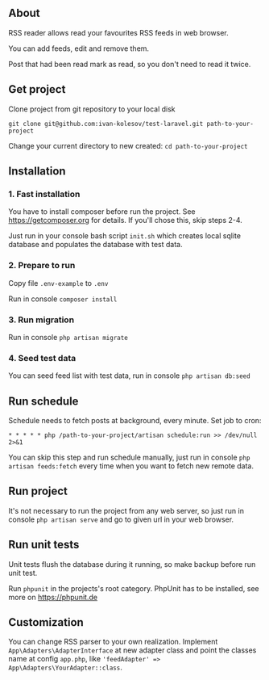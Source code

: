 ## About

RSS reader allows read your favourites RSS feeds in web browser.

You can add feeds, edit and remove them.

Post that had been read mark as read, so you don't need to read it twice. 

## Get project
Clone project from git repository to your local disk

`git clone git@github.com:ivan-kolesov/test-laravel.git path-to-your-project`

Change your current directory to new created: `cd path-to-your-project`

## Installation

### 1. Fast installation

You have to install composer before run the project. See https://getcomposer.org for details.
If you'll chose this, skip steps 2-4.

Just run in your console bash script `init.sh` which creates local sqlite database and populates the database with test data.

### 2. Prepare to run

Copy file `.env-example` to `.env`

Run in console `composer install`

### 3. Run migration

Run in console `php artisan migrate`

### 4. Seed test data

You can seed feed list with test data, run in console `php artisan db:seed` 

## Run schedule

Schedule needs to fetch posts at background, every minute.
Set job to cron:

`* * * * * php /path-to-your-project/artisan schedule:run >> /dev/null 2>&1`

You can skip this step and run schedule manually, just run in console `php artisan feeds:fetch` every time when you want to fetch new remote data.

## Run project

It's not necessary to run the project from any web server, so just run in console `php artisan serve`
and go to given url in your web browser.

## Run unit tests

Unit tests flush the database during it running, so make backup before run unit test.

Run `phpunit` in the projects's root category. PhpUnit has to be installed, see more on https://phpunit.de

## Customization

You can change RSS parser to your own realization. Implement `App\Adapters\AdapterInterface` at new adapter class and
point the classes name at config `app.php`, like `'feedAdapter' => App\Adapters\YourAdapter::class`.